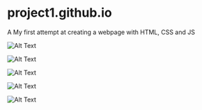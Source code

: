 # project1.github.io

A
My first attempt at creating a webpage with HTML, CSS and JS


![Alt Text](https://media.giphy.com/media/RYmP7mQUfz1R1YQTEt/giphy.gif)

![Alt Text](https://media.giphy.com/media/RcHtFlizbKDfco3iht/giphy.gif)

![Alt Text](https://media.giphy.com/media/GnljEt01lNj6nNeqTN/giphy.gif)

![Alt Text](https://media.giphy.com/media/zwKQtuJaJoLkYtdCoX/giphy.gif)

![Alt Text](https://media.giphy.com/media/uk5BR4hgvd7Ik82Ln8/giphy.gif)

